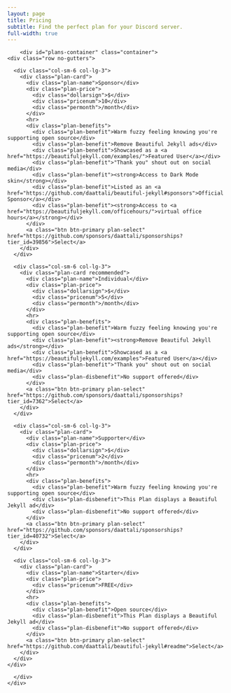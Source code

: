 ```yaml
---
layout: page
title: Pricing
subtitle: Find the perfect plan for your Discord server.
full-width: true
---
```


<div class=" container-fluid " role="main">
    <div class="row">
      <div class=" col ">
        
  
        <div id="plans-container" class="container">
    <div class="row no-gutters">
  
      <div class="col-sm-6 col-lg-3">
        <div class="plan-card">
          <div class="plan-name">Sponsor</div>
          <div class="plan-price">
            <div class="dollarsign">$</div>
            <div class="pricenum">10</div>
            <div class="permonth">/month</div>
          </div>
          <hr>
          <div class="plan-benefits">
            <div class="plan-benefit">Warm fuzzy feeling knowing you're supporting open source</div>
            <div class="plan-benefit">Remove Beautiful Jekyll ads</div>
            <div class="plan-benefit">Showcased as a <a href="https://beautifuljekyll.com/examples/">Featured User</a></div>
            <div class="plan-benefit">"Thank you" shout out on social media</div>
            <div class="plan-benefit"><strong>Access to Dark Mode skin</strong></div>
            <div class="plan-benefit">Listed as an <a href="https://github.com/daattali/beautiful-jekyll#sponsors">Official Sponsor</a></div>
            <div class="plan-benefit"><strong>Access to <a href="https://beautifuljekyll.com/officehours/">virtual office hours</a></strong></div>
          </div>
          <a class="btn btn-primary plan-select" href="https://github.com/sponsors/daattali/sponsorships?tier_id=39856">Select</a>
        </div>
      </div>
  
      <div class="col-sm-6 col-lg-3">
        <div class="plan-card recommended">
          <div class="plan-name">Individual</div>
          <div class="plan-price">
            <div class="dollarsign">$</div>
            <div class="pricenum">5</div>
            <div class="permonth">/month</div>
          </div>
          <hr>
          <div class="plan-benefits">
            <div class="plan-benefit">Warm fuzzy feeling knowing you're supporting open source</div>
            <div class="plan-benefit"><strong>Remove Beautiful Jekyll ads</strong></div>
            <div class="plan-benefit">Showcased as a <a href="https://beautifuljekyll.com/examples">Featured User</a></div>
            <div class="plan-benefit">"Thank you" shout out on social media</div>
            <div class="plan-disbenefit">No support offered</div>
          </div>
          <a class="btn btn-primary plan-select" href="https://github.com/sponsors/daattali/sponsorships?tier_id=7362">Select</a>
        </div>
      </div>
  
      <div class="col-sm-6 col-lg-3">
        <div class="plan-card">
          <div class="plan-name">Supporter</div>
          <div class="plan-price">
            <div class="dollarsign">$</div>
            <div class="pricenum">2</div>
            <div class="permonth">/month</div>
          </div>
          <hr>
          <div class="plan-benefits">
            <div class="plan-benefit">Warm fuzzy feeling knowing you're supporting open source</div>
            <div class="plan-disbenefit">This Plan displays a Beautiful Jekyll ad</div>
            <div class="plan-disbenefit">No support offered</div>
          </div>
          <a class="btn btn-primary plan-select" href="https://github.com/sponsors/daattali/sponsorships?tier_id=40732">Select</a>
        </div>
      </div>
  
      <div class="col-sm-6 col-lg-3">
        <div class="plan-card">
          <div class="plan-name">Starter</div>
          <div class="plan-price">
            <div class="pricenum">FREE</div>
          </div>
          <hr>
          <div class="plan-benefits">
            <div class="plan-benefit">Open source</div>
            <div class="plan-disbenefit">This Plan displays a Beautiful Jekyll ad</div>
            <div class="plan-disbenefit">No support offered</div>
          </div>
          <a class="btn btn-primary plan-select" href="https://github.com/daattali/beautiful-jekyll#readme">Select</a>
        </div>
      </div>
    </div>
  </div>
  
  
        
  
        
  
      </div>
    </div>
  </div>
  
  